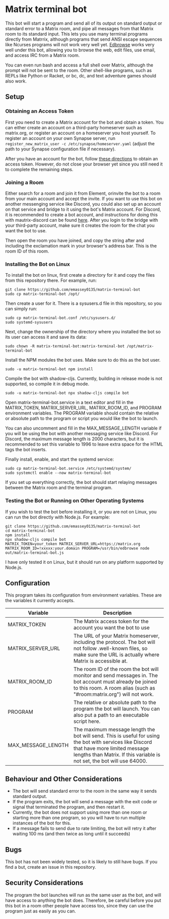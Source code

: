 # Matrix terminal bot

This bot will start a program and send all of its output on standard output or standard error to a Matrix room, and pipe all messages from that Matrix room to its standard input. This lets you use many terminal programs directly from Matrrix, although programs that send ANSI escape sequences like Ncurses programs will not work very well yet. [Edbrowse](https://edbrowse.org) works very well under this bot, allowing you to browse the web, edit files, use email, and access IRC from a Matrix room.

You can even run bash and access a full shell over Matrix, although the prompt will not be sent to the room. Other shell-like programs, such as REPLs like Python or Racket, or bc, dc, and text adventure games should also work.

## Setup

### Obtaining an Access Token

First you need to create a Matrix account for the bot and obtain a token. You can either create an account on a third-party homeserver such as matrix.org, or register an account on a homeserver you host yourself. To register an account on your own Synapse server, run `register_new_matrix_user -c /etc/synapse/homeserver.yaml` (adjust the path to your Synapse configuration file if necessary).

After you have an account for the bot, follow [these directions](https://t2bot.io/docs/access_tokens/) to obtain an access token. However, do not close your browser yet since you still need it to complete the remaining steps.

### Joining a Room

Either search for a room and join it from Element, orinvite the bot to a room from your main account and accept the invite. If you want to use this bot on another messenging service like Discord, you could also set up an account on that service and bridge to it using the bot's Matrix account. For Discord, it is recommended to create a bot account, and instructions for doing this with mautrix-discord can be found [here](https://docs.mau.fi/bridges/go/discord/authentication.html). After you login to the bridge with your third-party account, make sure it creates the room for the chat you want the bot to use.

Then open the room you have joined, and copy the string after and including the exclamation mark in your browser's address bar. This is the room ID of this room.

### Installing the Bot on Linux

To install the bot on linux, first create a directory for it and copy the files from this repository there. For example, run:

```
git clone https://github.com/emassey0135/matrix-terminal-bot
sudo cp matrix-terminal-bot /opt/
```

Then create a user for it. There is a sysusers.d file in this repository, so you can simply run:

```
sudo cp matrix-terminal-bot.conf /etc/sysusers.d/
sudo systemd-sysusers
```

Next, change the ownership of the directory where you installed the bot so its user can access it and save its data:

```
sudo chown -R matrix-terminal-bot:matrix-terminal-bot /opt/matrix-terminal-bot
```

Install the NPM modules the bot uses. Make sure to do this as the bot user.

```
sudo -u matrix-terminal-bot npm install
```

Compile the bot with shadow-cljs. Currently, building in release mode is not supported, so compile it in debug mode.

```
sudo -u matrix-terminal-bot npx shadow-cljs compile bot
```

Open matrix-terminal-bot.service in a text editor and fill in the MATRIX_TOKEN, MATRIX_SERVER_URL, MATRIX_ROOM_ID, and PROGRAM environment variables. The PROGRAM variable should contain the relative or absolute path to the program or script you would like the bot to launch.

You can also uncomment and fill in the MAX_MESSAGE_LENGTH variable if you will be using the bot with another messaging service like Discord. For Discord, the maximum message length is 2000 characters, but it is recommended to set this variable to 1996 to leave extra space for the HTML tags the bot inserts.

Finally install, enable, and start the systemd service:

```
sudo cp matrix-terminal-bot.service /etc/systemd/system/
sudo systemctl enable --now matrix-terminal-bot
```

If you set up everything correctly, the bot should start relaying messages between the Matrix room and the terminal program.

### Testing the Bot or Running on Other Operating Systems

If you wish to test the bot before installing it, or you are not on Linux, you can run the bot directly with Node.js. For example:

```
git clone https://github.com/emassey0135/matrix-terminal-bot
cd matrix-terminal-bot
npm install
npx shadow-cljs compile bot
MATRIX_TOKEN=your_token MATRIX_SERVER_URL=https://matrix.org MATRIX_ROOM_ID=!xxxxx:your.domain PROGRAM=/usr/bin/edbrowse node out/matrix-terminal-bot.js
```

I have only tested it on Linux, but it should run on any platform supported by Node.js.

## Configuration

This program takes its configuration from environment variables. These are the variables it currently accepts.

|Variable|Description|
|---|------|
|MATRIX_TOKEN|The Matrix access token for the account you want the bot to use|
|MATRIX_SERVER_URL|The URL of your Matrix homeserver, including the protocol. The bot will not follow .well-known files, so make sure the URL is actually where Matrix is accessible at.|
|MATRIX_ROOM_ID|The room ID of the room the bot will monitor and send messages in. The bot account must already be joined to this room. A room alias (such as "#room:matrix.org") will not work.|
|PROGRAM|The relative or absolute path to the program the bot will launch. You can also put a path to an executable script here.|
|MAX_MESSAGE_LENGTH|The maximum message length the bot will send. This is useful for using the bot with services like Discord that have more limited message lengths than Matrix. If this variable is not set, the bot will use 64000.|

## Behaviour and Other Considerations

* The bot will send standard error to the room in the same way it sends standard output.
* If the program exits, the bot will send a message with the exit code or signal that terminated the program, and then restart it.
* Currently, the bot does not support using more than one room or starting more than one program, so you will have to run multiple instances of the bot for this.
* If a message fails to send due to rate limiting, the bot will retry it after waiting 100 ms (and then twice as long until it succeeds)

## Bugs

This bot has not been widely tested, so it is likely to still have bugs. If you find a but, create an issue in this repository.

## Security Considerations

The program the bot launches will run as the same user as the bot, and will have access to anything the bot does. Therefore, be careful before you put this bot in a room other people have access too, since they can use the program just as easily as you can.
